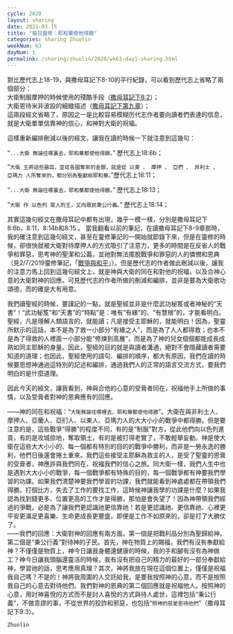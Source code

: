 ```yaml
---
cycle: 2020
layout: sharing
date: 2021-03-15
title: "每日靈修：耶和華使他得勝"
categories: sharing Zhuolin
weekNum: 63
dayNum: 1
permalink: /sharing/zhuolin/2020/wk63-day1-sharing.html
---
```


對比歷代志上18-19，與撒母耳記下8-10的平行紀錄，可以看到歷代志上省略了兩個部分：  
大衛制服摩押的時候使用的殘酷手段（[撒母耳記下8:2](https://www.biblegateway.com/passage/?search=撒母耳記下8.2&version=CUVMPT)）；  
大衛恩待米非波設的細緻描述（[撒母耳記下第九章](https://www.biblegateway.com/passage/?search=撒母耳記下9&version=CUVMPT)）；  
這兩段經文省略了，原因之一是比較容易模糊历代志作者要向讀者們表達的信息，就是大衛單單信靠神的信心，和神對大衛的祝福。

這樣重新編排刪減以後的經文，讓我在讀的時候一下就注意到這幾句：

“`...大衛 無論往哪裏去，耶和華都使他得勝。`” 歷代志上18:6b；

“`大衛 王將這些器皿，並從各國奪來的金銀，就是從 以東 、 摩押 、 亞捫 、 非利士 、 亞瑪力 人所奪來的，都分別為聖獻給耶和華。`”歷代志上18:11；

“`...大衛 無論往哪裏去，耶和華都使他得勝。`” 歷代志上18:13；

“`大衛 作 以色列 眾人的王，又向眾民秉公行義。`” 歷代志上18:14；

其實這幾句經文在撒母耳記中都有出現，幾乎一模一樣，分別是撒母耳記下8:6b，8:11，8:14b和8:15 。 當我翻看以前的筆記，在讀撒母耳記下8-9章那時，我的確注意到這幾句經文，甚至在靈修筆記的一開始就節錄下來，但是在靈修的時候，卻很快就被大衛對待摩押人的方式吸引了注意力，更多的時間是在反省人的戰爭和罪惡，思考神的聖潔和公義，並祂對無法擺脫戰爭和罪惡的人的憐憫和恩典（見2/7/2019靈修筆記，「[戰爭與和平](https://bibleplan.github.io/sharing/zhuolin/day4-wk55-sharing.html)」）。但是歷代志的作者做此刪減以後，讓我的注意力馬上回到這幾句經文上，就是神與大衛的同在和對他的祝福，以及合神心意的大衛對神的回應。可見歷代志的作者所做的刪減和編排，並非是要為大衛歌功頌德，而的確是大有用意。

我們讀聖經的時候，要謹記的一點，就是聖經並非是什麼武功秘笈或者神秘的“天書”！“武功秘笈”和“天書”的“特點”是：唯有“有緣”的、“有慧根”的，才能看明白。聖經，凡是理解人類語言的，就能讀；凡是接受主耶穌的，就能明白！因為，聖靈所默示的這話，本不是為了救一小部分“有緣之人”，而是為了人人都得救；也本不是為了得救的人裡面一小部分能“修煉到高層”，而是為了神的兒女個個都能成長成熟如同主耶穌的身量。因此，聖經的目的就是與讀者溝通，絕對不會隱藏讀者需要知道的道理；也因此，聖經使用的語句、編排的順序，都大有原因，我們在讀的時候要思想神通過這特別的記述和編排，通過我們人的正常的語言交流方式，要我們明白的是什麼道理。

因此今天的經文，讓我看到，神與合他的心意的受膏者同在，祝福他手上所做的事情，以及受膏者對神的恩典應有的回應。

——神的同在和祝福：“`大衛無論往哪裡去，耶和華都使他得勝`”。大衛在與非利士人、摩押人、亞蘭人、亞扪人、以東人、亞瑪力人的大大小小的戰爭中都得勝。但是要注意的是，這些戰爭“得勝”的程度不同，有的是“制服”對方，從此他們向以色列進貢，有的是攻城掠地，奪取領土，有的是被打得老實了，不敢輕舉妄動。神是使大衛在這些大大小小的、每一個都有特別的目的的戰爭中勝利，而非是一勞永逸的勝利，他們日後還會捲土重來。我們這些接受主耶穌為救主的人，是受了聖靈的恩膏的受膏者，神應許與我們同在，祝福我們的信心之旅。同大衛一樣，我們人生中也是遇到大大小小的戰爭，每一個戰爭都有特殊的目的，每一個戰爭都有神要我們學習的功課。如果我們清楚神要我們學習的功課，我們就能看到神處處都在帶領我們得勝。打個比方，失去了工作的要找工作，這時候神讓我學的功課是什麼？如果我認為找到錢更多、位置更高的工作才是得勝，那怕是會失望了！因為神帶領我們經過的爭戰，必是為了讓我們更認識祂更信靠祂！若是更認識祂、更信靠祂、心裡更平安更滿足更喜樂、生命更成長更豐盛，即便是工作不如原來的，卻是打了大勝仗了。  
——我們的回應：大衛對神的回應有兩方面。第一個是把戰利品分別為聖歸給神，第二個是“秉公行義”對待神的子民。首先，神在物質上的賜福，我們有沒有奉獻給神？不僅僅是物質上，神今日讓我身體還健康的時候，我的手和腳有沒有為神做工？神今日讓我頭腦還靈活的時候，我有沒有把自己的精力的最好的一部分奉獻給神，學習祂的話，思考應用真理？其次，神將我放在現在這個位置上，僅僅是祝福我自己嗎？不是的！神將我周圍的人交託給我，是要我按照神的心意，而不是按照我自己的心意去對待他們。我們對神的恩典的第二個回應就是祝福他人。按照神的心意，用討神喜悅的方式而不是討人喜悅的方式與待人處世，這裡包括“秉公行義”，不做乖謬的事，不從世界的狡詐和邪惡，也包括“`照神的慈愛恩待他們`”（撒母耳記下9:3）。

`Zhuolin`
